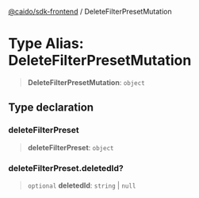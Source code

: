 [@caido/sdk-frontend](../index.md) / DeleteFilterPresetMutation

# Type Alias: DeleteFilterPresetMutation

> **DeleteFilterPresetMutation**: `object`

## Type declaration

### deleteFilterPreset

> **deleteFilterPreset**: `object`

### deleteFilterPreset.deletedId?

> `optional` **deletedId**: `string` \| `null`

